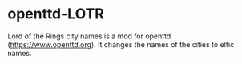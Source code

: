 # openttd-LOTR
Lord of the Rings city names is a mod for openttd (https://www.openttd.org).
It changes the names of the cities to elfic names.
